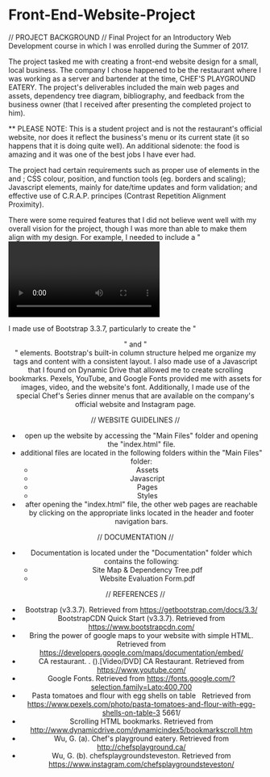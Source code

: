 # Front-End-Website-Project

// PROJECT BACKGROUND //
Final Project for an Introductory Web Development course in which I was enrolled during the Summer of 2017.

The project tasked me with creating a front-end website design for a small, local business. The company I chose happened to be the restaurant where I was working as a server and bartender at the time, CHEF'S PLAYGROUND EATERY. The project's deliverables included the main web pages and assets, dependency tree diagram, bibliography, and feedback from the business owner (that I received after presenting the completed project to him).

** PLEASE NOTE: This is a student project and is not the restaurant's official website, nor does it reflect the business's menu or its current state (it so happens that it is doing quite well). An additional sidenote: the food is amazing and it was one of the best jobs I have ever had.

The project had certain requirements such as proper use of elements in the <head> and <body>; CSS colour, position, and function tools (eg. borders and scaling); Javascript elements, mainly for date/time updates and form validation; and effective use of C.R.A.P. principes (Contrast Repetition Alignment Proximity).

There were some required features that I did not believe went well with my overall vision for the project, though I was more than able to make them align with my design. For example, I needed to include a "<video>" object or rather a link to a video. I felt this was unnecessary since the images and design I had chosen already spoke volumes for the business without utilizing auditory or motion-picture content. But as the university (or rather my course representative) was my 'client', I resolved to work through the constraint and create something that met the requirement with a quality fashion.
  
I made use of Bootstrap 3.3.7, particularly to create the "<header>" and "<footer>" elements. Bootstrap's built-in column structure helped me organize my tags and content with a consistent layout. I also made use of a Javascript that I found on Dynamic Drive that allowed me to create scrolling bookmarks. Pexels, YouTube, and Google Fonts provided me with assets for images, video, and the website's font. Additionally, I made use of the special Chef's Series dinner menus that are available on the company's official website and Instagram page.


// WEBSITE GUIDELINES //
- open up the website by accessing the "Main Files" folder and opening the "index.html" file.
- additional files are located in the following folders within the "Main Files" folder:
	- Assets
	- Javascript
	- Pages
	- Styles
- after opening the "index.html" file, the other web pages are reachable by clicking on the appropriate links located in the header and footer navigation bars.

// DOCUMENTATION //
- Documentation is located under the "Documentation" folder which contains the following:
	- Site Map & Dependency Tree.pdf
	- Website Evaluation Form.pdf

// REFERENCES //
- Bootstrap (v3.3.7). Retrieved from https://getbootstrap.com/docs/3.3/ 
- BootstrapCDN Quick Start (v3.3.7). Retrieved from https://www.bootstrapcdn.com/ 
- Bring the power of google maps to your website with simple HTML. Retrieved from https://developers.google.com/maps/documentation/embed/ 
- CA restaurant. . ().[Video/DVD] CA Restaurant. Retrieved from https://www.youtube.com/
- Google Fonts. Retrieved from https://fonts.google.com/?selection.family=Lato:400,700 
- Pasta tomatoes and flour with egg shells on table&nbsp;&nbsp; Retrieved from https://www.pexels.com/photo/pasta-tomatoes-and-flour-with-egg-shells-on-table-3 5661/
- Scrolling HTML bookmarks. Retrieved from http://www.dynamicdrive.com/dynamicindex5/bookmarkscroll.htm
- Wu, G. (a). Chef's playground eatery. Retrieved from http://chefsplayground.ca/
- Wu, G. (b). chefsplaygroundsteveston. Retrieved from https://www.instagram.com/chefsplaygroundsteveston/
